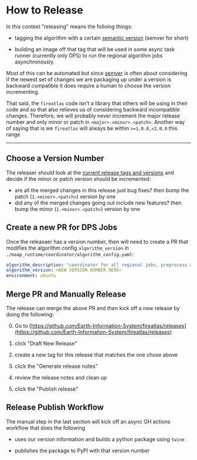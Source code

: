 # How to Release
In this context "releasing" means the folloing things:

* tagging the algorithm with a certain [semantic version](https://semver.org/) (semver for short) 


* building an image off that tag that will be used in some async task runner (currently only DPS) to run the regional algorithm jobs asynchronously.

Most of this can be automated but since [semver](https://semver.org/) is often about
considering if the newest set of changes we are packaging up under a version is backward
compatible it does require a human to choose the version incrementing. 

That said, the `fireatlas` code
isn't a library that others will be using in their code and so that also relieves us of considering
backward incompatible changes. Therefore, we will probably never increment the major release number and only minor or patch
in `<major>.<minor>.<patch>`. Another way of saying that is we `fireatlas` will always be within
`>=1.0.0,<2.0.0` this range

---
## Choose a Version Number

The releaser should look at the [current release tags and versions](https://github.com/Earth-Information-System/fireatlas/tags)
and decide if the minor or patch version should be incremented:

* are all the merged changes in this release just bug fixes? then bump the patch (`1.<minor>.<patch>`) version by one
* did any of the merged changes going out include new features? then bump the minor (`1.<minor>.<patch>`) version by one

## Create a new PR for DPS Jobs

Once the releasaer has a version number, then will need to create a PR that modifies the
algorithm config `algorithm_version` in `./maap_runtime/coordinator/algorithm_config.yaml`:

```yaml
algorithm_description: "coordinator for all regional jobs, preprocess and FireForward steps"
algorithm_version: <NEW VERSION NUMBER HERE>
environment: ubuntu
```

## Merge PR and Manually Release

The release can merge the above PR and then kick off a new release by doing the following:

0. Go to [https://github.com/Earth-Information-System/fireatlas/releases](https://github.com/Earth-Information-System/fireatlas/releases)

1. click "Draft New Release"

2. create a new tag for this release that matches the one chose above

3. click the "Generate release notes"

4. review the release notes and clean up

5. click the "Publish release"


## Release Publish Workflow

The manual step in the last section will kick off an async GH actions workflow that does the following

* uses our version information and builds a python package using `twine`


* publishes the package to PyPI with that version number